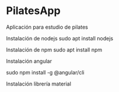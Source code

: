 # PilatesApp
Aplicación para estudio de pilates


Instalación de nodejs 
sudo apt install nodejs

Instalación de npm
sudo apt install npm


Instalación angular

sudo npm install -g @angular/cli


Instalación librería material


